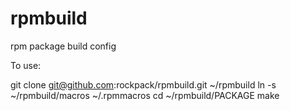rpmbuild
========

rpm package build config


To use:

  git clone git@github.com:rockpack/rpmbuild.git ~/rpmbuild
  ln -s ~/rpmbuild/macros ~/.rpmmacros
  cd ~/rpmbuild/PACKAGE
  make
